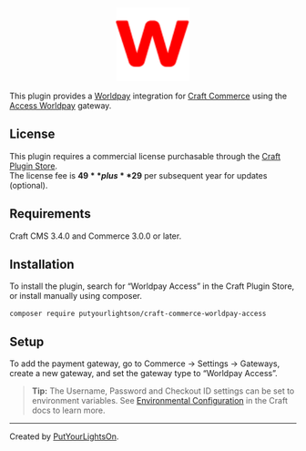 <p align="center"><img width="130" src="https://raw.githubusercontent.com/putyourlightson/craft-commerce-worldpay-access/v1/src/icon.svg"></p>

This plugin provides a [Worldpay](https://www.worldpay.com/) integration for [Craft Commerce](https://craftcms.com/commerce) using the [Access Worldpay](https://developer.worldpay.com/docs/access-worldpay) gateway.

## License

This plugin requires a commercial license purchasable through the [Craft Plugin Store](https://plugins.craftcms.com/worldpay-access).  
The license fee is **$49** plus **$29** per subsequent year for updates (optional).

## Requirements

Craft CMS 3.4.0 and Commerce 3.0.0 or later.

## Installation

To install the plugin, search for “Worldpay Access” in the Craft Plugin Store, or install manually using composer.

```
composer require putyourlightson/craft-commerce-worldpay-access
```

## Setup

To add the payment gateway, go to Commerce → Settings → Gateways, create a new gateway, and set the gateway type to “Worldpay Access”.

> **Tip:** The Username, Password and Checkout ID settings can be set to environment variables. See [Environmental Configuration](https://docs.craftcms.com/v3/config/environments.html) in the Craft docs to learn more.

---

Created by [PutYourLightsOn](https://putyourlightson.com/).

